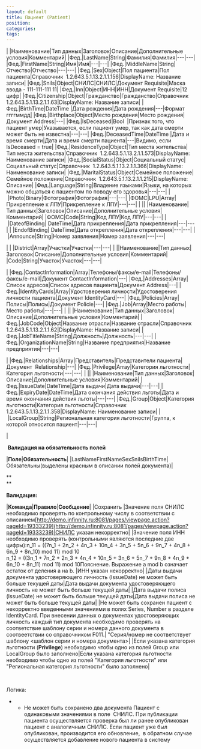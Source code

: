 ```yaml
---
layout: default
title: Пациент (Patient)
position: 
categories: 
tags: 
---
```


| |Наименование|Тип данных|Заголовок|Описание|Дополнительные условия|Комментарий|
|Фед.|LastName|String|Фамилия|Фамилия|---|---|
|Фед.|FirstName|String|Имя|Имя|---|---|
|Фед.|MiddleName|String|Отчество|Отчество|---|---|
|Фед.|Sex|Object|Пол пациента|Пол пациента|Справочник  1.2.643.5.1.13.2.1.1.156|DisplayName: Название записи|
|Фед.|Snils|Object|СНИЛС|СНИЛС|Документ Requisite|Маска ввода - 111-111-111 11|
|Фед.|Inn|Object|ИНН|ИНН|Документ Requisite|12 цифр|
|Фед.|Citizenship|Object|Гражданство|Гражданство|Справочник  1.2.643.5.1.13.2.1.1.63|DisplayName: Название записи|
|Фед.|BirthTime|DateTime |Дата рождения|Дата рождения|---|Формат ггггммдд|
|Фед.|Birthplace|Object|Место рождения|Место рождения|Документ Address|---|
|Фед.|IsDeceased|Bool  |Признак того, что пациент умер|Указывается, если пациент умер, так как дата смерти может быть не известна|---|---|
|Фед.|DeceasedTime|DateTime |Дата и время смерти|Дата и время смерти пациента|---|Видимо, если IsDeceased = true|
|Фед.|ResidenceType|Object|Тип места жительства|Тип места жительства|Справочник  1.2.643.5.1.13.2.1.1.573|DisplayName: Наименование записи|
|Фед.|SocialStatus|Object|Социальный статус|Социальный статус|Справочник  1.2.643.5.1.13.2.1.1.366|DisplayName: Наименование записи|
|Фед.|MaritalStatus|Object|Семейное положение|Семейное положение|Справочник  1.2.643.5.1.13.2.1.1.215|DisplayName: Описание|
|Фед.|Language|String|Владение языками|Языки, на которых можно общаться с пациентом по поводу его здоровья|---|---|
| |Photo|Binary|Фотография|Фотография|---|---|
|ФОМС|LPU|Array|Прикрепление к ЛПУ|Прикрепление к ЛПУ|---|---|
| || |Наименование|Тип данных|Заголовок|Описание|Дополнительные условия|Комментарий|
|ФОМС|Code|String|Код ЛПУ|Код ЛПУ|---|---|
| |DateofBinding| DateTime|Дата прикрепления|Дата прикрепления|---|---|
| |EndofBinding| DateTime|Дата открепления|Дата открепления|---|---|
| |Announce|String|Номер заявления|Номер заявления|---|---|

|
| |District|Array|Участки|Участки|---|---|
| ||Наименование|Тип данных|Заголовок|Описание|Дополнительные условия|Комментарий|
|Code|String|Участок|Участок|---|---|

|
|Фед.|ContactInformation|Array|Телефоны/факсы/e-mail|Телефоны/факсы/e-mail|Документ ContactInformation|---|
|Фед.|Addresses|Array|Список адресов|Список адресов пациента|Документ Address|---|
|Фед.|IdentityCards|Array|Удостоверения личности|Удостоверения личности пациента|Документ IdentityCard|---|
|Фед.|Policies|Array|Полисы|Полисы|Документ Policie|---|
|Фед.|Job|Array|Место работы|Место работы|---|---|
| || |Наименование|Тип данных|Заголовок|Описание|Дополнительные условия|Комментарий|
|Фед.|JobCode|Object|Название отрасли|Название отрасли|Справочник 1.2.643.5.1.13.2.1.1.62|DisplayName: Название записи|
|Фед.|JobTitleName|String|Должность|Должность|---|---|
|Фед.|OrganizationName|String|Название предприятия|Название предприятия|---|---|

|
|Фед.|Relationships|Array|Представитель|Представители пациента|Документ  Relationship|---|
|Фед.|Privilege|Array|Категория льготности|Категория льготности|---|---|
| || |Наименование|Тип данных|Заголовок|Описание|Дополнительные условия|Комментарий|
|Фед.|IssueDate|DateTime|Дата выдачи|Дата выдачи|---|---|
|Фед.|ExpiryDate|DateTime|Дата окончания действия льготы|Дата и время окончания действия льготы|---|---|
|Фед.|Group|Object|Категория льготности|Категория льготности|Справочник 1.2.643.5.1.13.2.1.1.358|DisplayName: Наименование записи|
| |LocalGroup|String|Региональная категория льготности|Группа, к которой относится пациент|---|---|

|

 **Валидация на обязательность полей**

|**Поле**|**Обязательность**|
|LastNameFirstNameSexSnilsBirthTime|Обязательны(выделены красным в описании полей документа)|

**  
**

**Валидация:**

|**Команда**|**Правило**|**Сообщение**|
|Сохранить |Значение поля СНИЛС необходимо проверять по контрольному числу в соответствии с описанием[http://demo.infinnity.ru:8081/pages/viewpage.action?pageId=19333239](http://demo.infinnity.ru:8081/pages/viewpage.action?pageId=19333239)|СНИЛС указан некорректно|
|Значение поля ИНН необходимо проверять (контрольными являются последние две цифры):n_11 = ((7n_1 + 2n_2 + 4n_3 + 10n_4 + 3n_5 + 5n_6 + 9n_7 + 4n_8 + 6n_9 + 8n_10) mod 11) mod 10  
n_12 = ((3n_1 + 7n_2 + 2n_3 + 4n_4 + 10n_5 + 3n_6 + 5n_7 + 9n_8 + 4n_9 + 6n_10 + 8n_11) mod 11) mod 10Пояснение. Выражение a mod b означает остаток от деления a на b. |ИНН указан некорректно|
|Даты выдачи документа удостоверяющего личность (IssueDate) не может быть больше текущей даты|Дата выдачи документа удостоверяющего личность не может быть больше текущей даты|
|Дата выдачи полиса (IssueDate) не может быть больше текущей даты|Дата выдачи полиса не может быть больше текущей даты|
|Не может быть сохранен пациент с некорректно введенными значениями в полях Series, Number в разделе IdentityCard. При внесении данных о документах удостоверяющих личность каждый тип документа необходимо проверять на соответствие шаблону серии и номера данного документа в соотвеетствии со справочником F011.| "Серия/номер <TypeTranslation> не соответствует шаблону <шаблон серии и номера документа>|
|Если указана категория льготности (**Privilege**) необходимо чтобы одно из полей Group или LocalGroup было заполнено|Если указана категория льготности необходимо чтобы одно из полей "Категория льготности" или "Региональная категория льготности" было заполнено|

 

Логика:

*   * Не может быть сохранено два документа Пациент с одинаковыми значениями в поле  СНИЛС. При публикации пациента осуществляется проверка был ли ранее опубликован пациент с аналогичным СНИЛС. Если пациент уже был опубликован, производится его обновление,  в обратном случае осуществляется добавление нового пациента в систему




